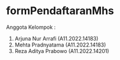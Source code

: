 # formPendaftaranMhs

Anggota Kelompok : 
1. Arjuna Nur Arrafi (A11.2022.14183)
2. Mehta Pradnyatama (A11.2022.14183)
3. Reza Aditya Prabowo (A11.2022.14201)
